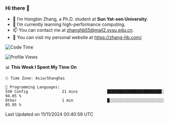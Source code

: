 ### Hi there 👋

- 🔭 I’m Hongbin Zhang, a Ph.D. student at **Sun Yat-sen University**.
- 🌱 I’m currently learning high-performance computing.
- 📫 You can contact me at zhanghb55@mail2.sysu.edu.cn.
- 👀 You can visit my personal website at https://zhang-hb.com/.

<!--START_SECTION:waka-->
![Code Time](http://img.shields.io/badge/Code%20Time-350%20hrs%2010%20mins-blue)

![Profile Views](http://img.shields.io/badge/Profile%20Views-0-blue)

📊 **This Week I Spent My Time On** 

```text
🕑︎ Time Zone: Asia/Shanghai

💬 Programming Languages: 
SSH Config               21 mins             ████████████████████████░   94.05 % 
Other                    1 min               █░░░░░░░░░░░░░░░░░░░░░░░░   05.95 % 
```


 Last Updated on 11/11/2024 00:40:59 UTC
<!--END_SECTION:waka-->
